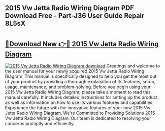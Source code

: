 ## 2015 Vw Jetta Radio Wiring Diagram PDF Download Free - Part-J36 User Guide Repair 8L5sX

# <h2><a href="http://dfmrco.blite.top/?on=2015+Vw+Jetta+Radio+Wiring+Diagram">🔗Download New 👉🔴 2015 Vw Jetta Radio Wiring Diagram</a></h2>

[![2015 Vw Jetta Radio Wiring Diagram download](https://i.imgur.com/lujVjoI.png)](http://dfmrco.blite.top/?on=2015+Vw+Jetta+Radio+Wiring+Diagram)
Greetings and welcome to the user manual for your newly acquired 2015 Vw Jetta Radio Wiring Diagram. This manual is specifically designed to help you get the most out of your product by providing a thorough explanation of its features, setup, usage, maintenance, and problem-solving. Before you begin using your 2015 Vw Jetta Radio Wiring Diagram, please take a moment to read this manual carefully. It includes detailed instructions for setting up the product, as well as information on how to use its various features and capabilities. Experience the future with the innovative features of your new 2015 Vw Jetta Radio Wiring Diagram. We're Committed to Providing Solutions 2015 Vw Jetta Radio Wiring Diagram. Our team is dedicated to resolving your concerns promptly and efficiently.
